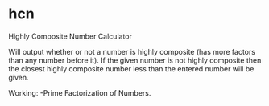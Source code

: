 # hcn
Highly Composite Number Calculator

Will output whether or not a number is highly composite (has more factors than any number before it).
If the given number is not highly composite then the closest highly composite number less than the entered number will be given.

Working:
  -Prime Factorization of Numbers.
